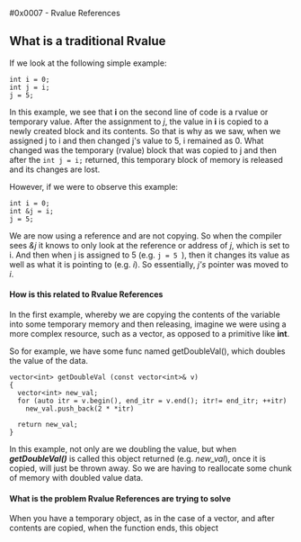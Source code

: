 #0x0007 - Rvalue References

## What is a traditional Rvalue
If we look at the following simple example:

```
int i = 0;
int j = i;
j = 5;
```
In this example, we see that **i** on the second line of code is a rvalue or temporary value.  After the assignment to _j_, the value in **i** is copied to a newly created block and its contents.  So that is why as we saw, when we assigned j to i and then changed j's value to 5, i remained as 0.  What changed was the temporary (rvalue) block that was copied to j and then after the `int j = i;` returned, this temporary block of memory is released and its changes are lost.

However, if we were to observe this example:

```
int i = 0;
int &j = i; 
j = 5;
```

We are now using a reference and are not copying.  So when the compiler sees _&j_ it knows to only look at the reference or address of _j_, which is set to i.  And then when j is assigned to 5 (e.g. ``j = 5 ``), then it changes its value as well as what it is pointing to (e.g. _i_).  So essentially, _j's_ pointer was moved to _i_.

#### How is this related to Rvalue References
In the first example, whereby we are copying the contents of the variable into some temporary memory and then releasing, imagine we were using a more complex resource, such as a vector, as opposed to a primitive like **int**.

So for example, we have some func named getDoubleVal(), which doubles the value of the data.
```
vector<int> getDoubleVal (const vector<int>& v)
{
  vector<int> new_val;
  for (auto itr = v.begin(), end_itr = v.end(); itr!= end_itr; ++itr)
    new_val.push_back(2 * *itr)
    
  return new_val;
}

```
In this example, not only are we doubling the value, but when ***getDoubleVal()*** is called this object returned (e.g. _new_val_), once it is copied, will just be thrown away.  So we are having to reallocate some chunk of memory with doubled value data. 

#### What is the problem Rvalue References are trying to solve
When you have a temporary object, as in the case of a vector, and after contents are copied, when the function ends, this object
